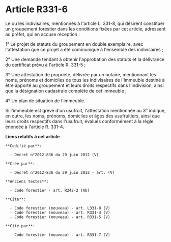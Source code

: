 # Article R331-6

Le ou les indivisaires, mentionnés à l'article L. 331-8, qui désirent constituer un groupement forestier dans les conditions
fixées par cet article, adressent au préfet, qui en accuse réception : 

1° Le projet de statuts du groupement en double exemplaire, avec l'attestation que ce projet a été communiqué à l'ensemble
des indivisaires ; 

2° Une demande tendant à obtenir l'approbation des statuts et la délivrance du certificat prévu à l'article R. 331-5 ; 

3° Une attestation de propriété, délivrée par un notaire, mentionnant les noms, prénoms et domiciles de tous les indivisaires
de l'immeuble destiné à être apporté au groupement et leurs droits respectifs dans l'indivision, ainsi que la désignation
cadastrale complète de cet immeuble ; 

4° Un plan de situation de l'immeuble. 

Si l'immeuble est grevé d'un usufruit, l'attestation mentionnée au 3° indique, en outre, les noms, prénoms, domiciles et âges
des usufruitiers, ainsi que leurs droits respectifs dans l'usufruit, évalués conformément à la règle énoncée à l'article R.
331-4.

**Liens relatifs à cet article**

	**Codifié par**:

	  - Décret n°2012-836 du 29 juin 2012 (V)

	**Créé par**:

	  - Décret n°2012-836 du 29 juin 2012 - art. (V)

	**Anciens textes**:

	  - Code forestier - art. R242-2 (Ab)

	**Cite**:

	  - Code forestier (nouveau) - art. L331-8 (V)
	  - Code forestier (nouveau) - art. R331-4 (V)
	  - Code forestier (nouveau) - art. R331-5 (V)

	**Cité par**:

	  - Code forestier (nouveau) - art. R331-7 (V)
